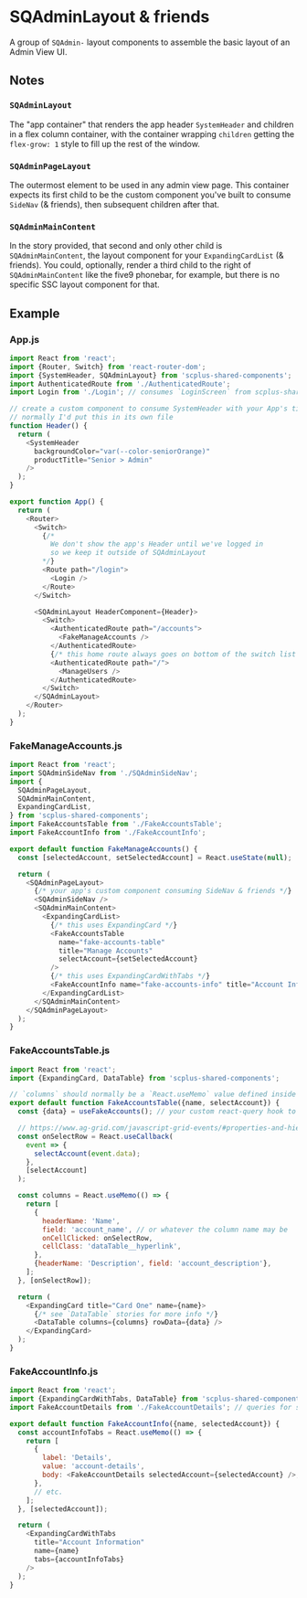 # SQAdminLayout & friends

A group of `SQAdmin-` layout components to assemble the basic layout of an Admin View UI.

## Notes

### `SQAdminLayout`

The "app container" that renders the app header `SystemHeader` and children in a flex column container, with the container wrapping `children` getting the `flex-grow: 1` style to fill up the rest of the window.

### `SQAdminPageLayout`

The outermost element to be used in any admin view page. This container expects its first child to be the custom component you've built to consume `SideNav` (& friends), then subsequent children after that.

### `SQAdminMainContent`

In the story provided, that second and only other child is `SQAdminMainContent`, the layout component for your `ExpandingCardList` (& friends). You could, optionally, render a third child to the right of `SQAdminMainContent` like the five9 phonebar, for example, but there is no specific SSC layout component for that.

## Example

### App.js

```javascript
import React from 'react';
import {Router, Switch} from 'react-router-dom';
import {SystemHeader, SQAdminLayout} from 'scplus-shared-components';
import AuthenticatedRoute from './AuthenticatedRoute';
import Login from './Login'; // consumes `LoginScreen` from scplus-shared-components

// create a custom component to consume SystemHeader with your App's title and color
// normally I'd put this in its own file
function Header() {
  return (
    <SystemHeader
      backgroundColor="var(--color-seniorOrange)"
      productTitle="Senior > Admin"
    />
  );
}

export function App() {
  return (
    <Router>
      <Switch>
        {/*
          We don't show the app's Header until we've logged in
          so we keep it outside of SQAdminLayout
        */}
        <Route path="/login">
          <Login />
        </Route>
      </Switch>

      <SQAdminLayout HeaderComponent={Header}>
        <Switch>
          <AuthenticatedRoute path="/accounts">
            <FakeManageAccounts />
          </AuthenticatedRoute>
          {/* this home route always goes on bottom of the switch list of routes */}
          <AuthenticatedRoute path="/">
            <ManageUsers />
          </AuthenticatedRoute>
        </Switch>
      </SQAdminLayout>
    </Router>
  );
}
```

### FakeManageAccounts.js

```javascript
import React from 'react';
import SQAdminSideNav from './SQAdminSideNav';
import {
  SQAdminPageLayout,
  SQAdminMainContent,
  ExpandingCardList,
} from 'scplus-shared-components';
import FakeAccountsTable from './FakeAccountsTable';
import FakeAccountInfo from './FakeAccountInfo';

export default function FakeManageAccounts() {
  const [selectedAccount, setSelectedAccount] = React.useState(null);

  return (
    <SQAdminPageLayout>
      {/* your app's custom component consuming SideNav & friends */}
      <SQAdminSideNav />
      <SQAdminMainContent>
        <ExpandingCardList>
          {/* this uses ExpandingCard */}
          <FakeAccountsTable
            name="fake-accounts-table"
            title="Manage Accounts"
            selectAccount={setSelectedAccount}
          />
          {/* this uses ExpandingCardWithTabs */}
          <FakeAccountInfo name="fake-accounts-info" title="Account Info" />
        </ExpandingCardList>
      </SQAdminMainContent>
    </SQAdminPageLayout>
  );
}
```

### FakeAccountsTable.js

```javascript
import React from 'react';
import {ExpandingCard, DataTable} from 'scplus-shared-components';

// `columns` should normally be a `React.useMemo` value defined inside this custom component
export default function FakeAccountsTable({name, selectAccount}) {
  const {data} = useFakeAccounts(); // your custom react-query hook to fetch data

  // https://www.ag-grid.com/javascript-grid-events/#properties-and-hierarchy
  const onSelectRow = React.useCallback(
    event => {
      selectAccount(event.data);
    },
    [selectAccount]
  );

  const columns = React.useMemo(() => {
    return [
      {
        headerName: 'Name',
        field: 'account_name', // or whatever the column name may be
        onCellClicked: onSelectRow,
        cellClass: 'dataTable__hyperlink',
      },
      {headerName: 'Description', field: 'account_description'},
    ];
  }, [onSelectRow]);

  return (
    <ExpandingCard title="Card One" name={name}>
      {/* see `DataTable` stories for more info */}
      <DataTable columns={columns} rowData={data} />
    </ExpandingCard>
  );
}
```

### FakeAccountInfo.js

```javascript
import React from 'react';
import {ExpandingCardWithTabs, DataTable} from 'scplus-shared-components';
import FakeAccountDetails from './FakeAccountDetails'; // queries for specific `selectedAccount` data

export default function FakeAccountInfo({name, selectedAccount}) {
  const accountInfoTabs = React.useMemo(() => {
    return [
      {
        label: 'Details',
        value: 'account-details',
        body: <FakeAccountDetails selectedAccount={selectedAccount} />, // consumes `SQForm` & friends
      },
      // etc.
    ];
  }, [selectedAccount]);

  return (
    <ExpandingCardWithTabs
      title="Account Information"
      name={name}
      tabs={accountInfoTabs}
    />
  );
}
```
